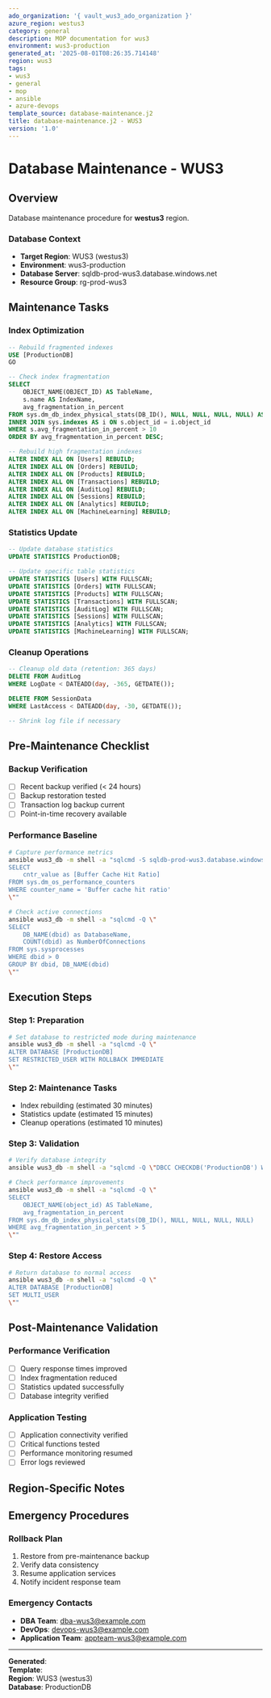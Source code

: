 ```yaml
---
ado_organization: '{ vault_wus3_ado_organization }'
azure_region: westus3
category: general
description: MOP documentation for wus3
environment: wus3-production
generated_at: '2025-08-01T08:26:35.714148'
region: wus3
tags:
- wus3
- general
- mop
- ansible
- azure-devops
template_source: database-maintenance.j2
title: database-maintenance.j2 - WUS3
version: '1.0'
---
```



# Database Maintenance - WUS3

## Overview

Database maintenance procedure for **westus3** region.

### Database Context

- **Target Region**: WUS3 (westus3)
- **Environment**: wus3-production
- **Database Server**: sqldb-prod-wus3.database.windows.net
- **Resource Group**: rg-prod-wus3

## Maintenance Tasks

### Index Optimization
```sql
-- Rebuild fragmented indexes
USE [ProductionDB]
GO

-- Check index fragmentation
SELECT 
    OBJECT_NAME(OBJECT_ID) AS TableName,
    s.name AS IndexName,
    avg_fragmentation_in_percent
FROM sys.dm_db_index_physical_stats(DB_ID(), NULL, NULL, NULL, NULL) AS s
INNER JOIN sys.indexes AS i ON s.object_id = i.object_id
WHERE s.avg_fragmentation_in_percent > 10
ORDER BY avg_fragmentation_in_percent DESC;

-- Rebuild high fragmentation indexes
ALTER INDEX ALL ON [Users] REBUILD;
ALTER INDEX ALL ON [Orders] REBUILD;
ALTER INDEX ALL ON [Products] REBUILD;
ALTER INDEX ALL ON [Transactions] REBUILD;
ALTER INDEX ALL ON [AuditLog] REBUILD;
ALTER INDEX ALL ON [Sessions] REBUILD;
ALTER INDEX ALL ON [Analytics] REBUILD;
ALTER INDEX ALL ON [MachineLearning] REBUILD;
```

### Statistics Update
```sql
-- Update database statistics
UPDATE STATISTICS ProductionDB;

-- Update specific table statistics
UPDATE STATISTICS [Users] WITH FULLSCAN;
UPDATE STATISTICS [Orders] WITH FULLSCAN;
UPDATE STATISTICS [Products] WITH FULLSCAN;
UPDATE STATISTICS [Transactions] WITH FULLSCAN;
UPDATE STATISTICS [AuditLog] WITH FULLSCAN;
UPDATE STATISTICS [Sessions] WITH FULLSCAN;
UPDATE STATISTICS [Analytics] WITH FULLSCAN;
UPDATE STATISTICS [MachineLearning] WITH FULLSCAN;
```

### Cleanup Operations
```sql
-- Cleanup old data (retention: 365 days)
DELETE FROM AuditLog 
WHERE LogDate < DATEADD(day, -365, GETDATE());

DELETE FROM SessionData 
WHERE LastAccess < DATEADD(day, -30, GETDATE());

-- Shrink log file if necessary
```

## Pre-Maintenance Checklist

### Backup Verification
- [ ] Recent backup verified (< 24 hours)
- [ ] Backup restoration tested
- [ ] Transaction log backup current
- [ ] Point-in-time recovery available

### Performance Baseline
```bash
# Capture performance metrics
ansible wus3_db -m shell -a "sqlcmd -S sqldb-prod-wus3.database.windows.net -Q \"
SELECT 
    cntr_value as [Buffer Cache Hit Ratio]
FROM sys.dm_os_performance_counters 
WHERE counter_name = 'Buffer cache hit ratio'
\""

# Check active connections
ansible wus3_db -m shell -a "sqlcmd -Q \"
SELECT 
    DB_NAME(dbid) as DatabaseName,
    COUNT(dbid) as NumberOfConnections
FROM sys.sysprocesses 
WHERE dbid > 0 
GROUP BY dbid, DB_NAME(dbid)
\""
```

## Execution Steps

### Step 1: Preparation
```bash
# Set database to restricted mode during maintenance
ansible wus3_db -m shell -a "sqlcmd -Q \"
ALTER DATABASE [ProductionDB] 
SET RESTRICTED_USER WITH ROLLBACK IMMEDIATE
\""
```

### Step 2: Maintenance Tasks
- Index rebuilding (estimated 30 minutes)
- Statistics update (estimated 15 minutes)
- Cleanup operations (estimated 10 minutes)

### Step 3: Validation
```bash
# Verify database integrity
ansible wus3_db -m shell -a "sqlcmd -Q \"DBCC CHECKDB('ProductionDB') WITH NO_INFOMSGS\""

# Check performance improvements
ansible wus3_db -m shell -a "sqlcmd -Q \"
SELECT 
    OBJECT_NAME(object_id) AS TableName,
    avg_fragmentation_in_percent 
FROM sys.dm_db_index_physical_stats(DB_ID(), NULL, NULL, NULL, NULL)
WHERE avg_fragmentation_in_percent > 5
\""
```

### Step 4: Restore Access
```bash
# Return database to normal access
ansible wus3_db -m shell -a "sqlcmd -Q \"
ALTER DATABASE [ProductionDB] 
SET MULTI_USER
\""
```

## Post-Maintenance Validation

### Performance Verification
- [ ] Query response times improved
- [ ] Index fragmentation reduced
- [ ] Statistics updated successfully
- [ ] Database integrity verified

### Application Testing
- [ ] Application connectivity verified
- [ ] Critical functions tested
- [ ] Performance monitoring resumed
- [ ] Error logs reviewed

## Region-Specific Notes


## Emergency Procedures

### Rollback Plan
1. Restore from pre-maintenance backup
2. Verify data consistency
3. Resume application services
4. Notify incident response team

### Emergency Contacts
- **DBA Team**: dba-wus3@example.com
- **DevOps**: devops-wus3@example.com
- **Application Team**: appteam-wus3@example.com

---

**Generated**:   
**Template**:   
**Region**: WUS3 (westus3)  
**Database**: ProductionDB